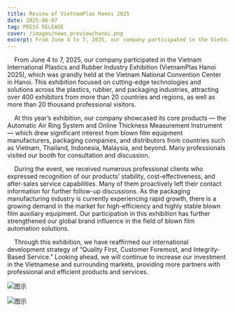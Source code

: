 ```yaml
---
title: Review of VietnamPlas Hanoi 2025
date: 2025-06-07
tag: PRESS RELEASE
cover: /images/news_preview/hanoi.png
excerpt: From June 4 to 7, 2025, our company participated in the Vietnam International Plastics and Rubber Industry Exhibition (VietnamPlas Hanoi 2025), which was grandly held at the Vietnam National Convention Center in Hanoi. This exhibition focused on cutting-edge technologies and solutions across the plastics, rubber, and packaging industries
---
```


    From June 4 to 7, 2025, our company participated in the Vietnam International Plastics and Rubber Industry Exhibition (VietnamPlas Hanoi 2025), which was grandly held at the Vietnam National Convention Center in Hanoi. This exhibition focused on cutting-edge technologies and solutions across the plastics, rubber, and packaging industries, attracting over 400 exhibitors from more than 20 countries and regions, as well as more than 20 thousand professional visitors.

    At this year’s exhibition, our company showcased its core products — the Automatic Air Ring System and Online Thickness Measurement Instrument — which drew significant interest from blown film equipment manufacturers, packaging companies, and distributors from countries such as Vietnam, Thailand, Indonesia, Malaysia, and beyond. Many professionals visited our booth for consultation and discussion.

    During the event, we received numerous professional clients who expressed recognition of our products’ stability, cost-effectiveness, and after-sales service capabilities. Many of them proactively left their contact information for further follow-up discussions. As the packaging manufacturing industry is currently experiencing rapid growth, there is a growing demand in the market for high-efficiency and highly stable blown film auxiliary equipment. Our participation in this exhibition has further strengthened our global brand influence in the field of blown film automation solutions.

    Through this exhibition, we have reaffirmed our international development strategy of “Quality First, Customer Foremost, and Integrity-Based Service.” Looking ahead, we will continue to increase our investment in the Vietnamese and surrounding markets, providing more partners with professional and efficient products and services.

![图示](/images/news/hanoi-1.webp)

![图示](/images/news/hanoi-2.webp)


